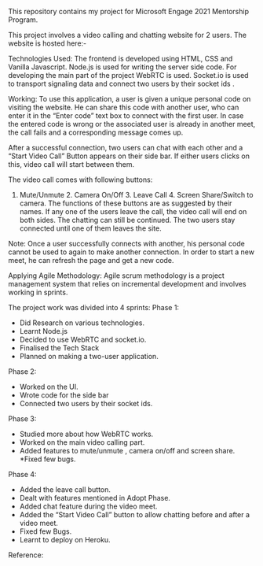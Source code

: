 This repository contains my project for Microsoft Engage 2021 Mentorship Program.

This project involves a video calling and chatting website for 2 users.
The website is hosted here:- 

Technologies Used:
The frontend is developed using HTML, CSS and Vanilla Javascript.
Node.js is used for writing the server side code.
For developing the main part of the project WebRTC is used. 
Socket.io is used to transport signaling data and connect two users by their socket ids .

Working:
To use this application, a user is given a unique personal code on visiting the website. He can share this code with another user, who can enter it in the “Enter code” text box to connect with the first user. 
In case the entered code is wrong or the associated user is already in another meet, the call fails and a corresponding message comes up.

After a successful connection, two users can chat with each other and a “Start Video Call” Button appears on their side bar. If either users clicks on this, video call will start between them.

The video call comes with following buttons:
1. Mute/Unmute   2. Camera On/Off    3. Leave Call    4. Screen Share/Switch to camera.
The functions of these buttons are as suggested by their names.
If any one of the users leave the call, the video call will end on both sides. The chatting can still be continued. The two users stay connected until one of them leaves the site.

Note: Once a user successfully connects with another, his personal code cannot be used to again to make another connection. In order to start a new meet, he can refresh the page and get a new code.

Applying Agile Methodology:
Agile scrum methodology is a project management system that relies on incremental development and involves working in sprints.

The project work was divided into 4 sprints:
Phase 1:
* Did Research on various technologies.
* Learnt Node.js
* Decided to use WebRTC and socket.io.
* Finalised the Tech Stack
* Planned on making a two-user application.

Phase 2:
* Worked on the UI.
* Wrote code for the side bar
* Connected two users by their socket ids.

Phase 3:
* Studied more about how WebRTC works.
* Worked on the main video calling part.
* Added features to mute/unmute ,  camera on/off and screen share.
*Fixed few bugs.

Phase 4:
* Added the leave call button.
* Dealt with features mentioned in Adopt Phase.
* Added chat feature during the video meet.
* Added the “Start Video Call” button to allow chatting before and after a video meet.
* Fixed few Bugs.
* Learnt to deploy on Heroku.

Reference:
